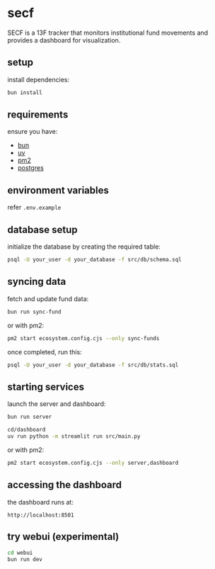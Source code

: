 
# secf

SECF is a 13F tracker that monitors institutional fund movements and provides a dashboard for visualization.

## setup

install dependencies:

```bash
bun install
```

## requirements

ensure you have:

- [bun](https://bun.sh)
- [uv](https://github.com/astral-sh/uv)
- [pm2](https://pm2.keymetrics.io/)
- [postgres](https://www.postgresql.org/download/)

## environment variables
refer `.env.example`

## database setup

initialize the database by creating the required table:

```bash
psql -U your_user -d your_database -f src/db/schema.sql
```


## syncing data

fetch and update fund data:

```bash
bun run sync-fund
```

or with pm2:

```bash
pm2 start ecosystem.config.cjs --only sync-funds
```

once completed, run this:
```bash
psql -U your_user -d your_database -f src/db/stats.sql
```

## starting services

launch the server and dashboard:


```bash
bun run server
```


```bash
cd/dashboard
uv run python -m streamlit run src/main.py
```

or with pm2:

```bash
pm2 start ecosystem.config.cjs --only server,dashboard
```

## accessing the dashboard

the dashboard runs at:

```
http://localhost:8501
```

## try webui (experimental)

```bash
cd webui
bun run dev
```
 
